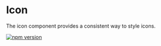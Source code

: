 # Icon

The icon component provides a consistent way to style icons.

[![npm version](https://img.shields.io/npm/v/%40vrembem%2Ficon.svg)](https://www.npmjs.com/package/%40vrembem%2Ficon)
